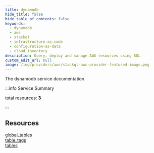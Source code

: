 ```yaml
---
title: dynamodb
hide_title: false
hide_table_of_contents: false
keywords:
  - dynamodb
  - aws
  - stackql
  - infrastructure-as-code
  - configuration-as-data
  - cloud inventory
description: Query, deploy and manage AWS resources using SQL
custom_edit_url: null
image: /img/providers/aws/stackql-aws-provider-featured-image.png
---
```


The dynamodb service documentation.

:::info Service Summary

<div class="row">
<div class="providerDocColumn">
<span>total resources:&nbsp;<b>3</b></span><br />
</div>
</div>

:::

## Resources
<div class="row">
<div class="providerDocColumn">
<a href="/providers/aws/dynamodb/global_tables/">global_tables</a><br />
<a href="/providers/aws/dynamodb/table_tags/">table_tags</a>
</div>
<div class="providerDocColumn">
<a href="/providers/aws/dynamodb/tables/">tables</a>
</div>
</div>